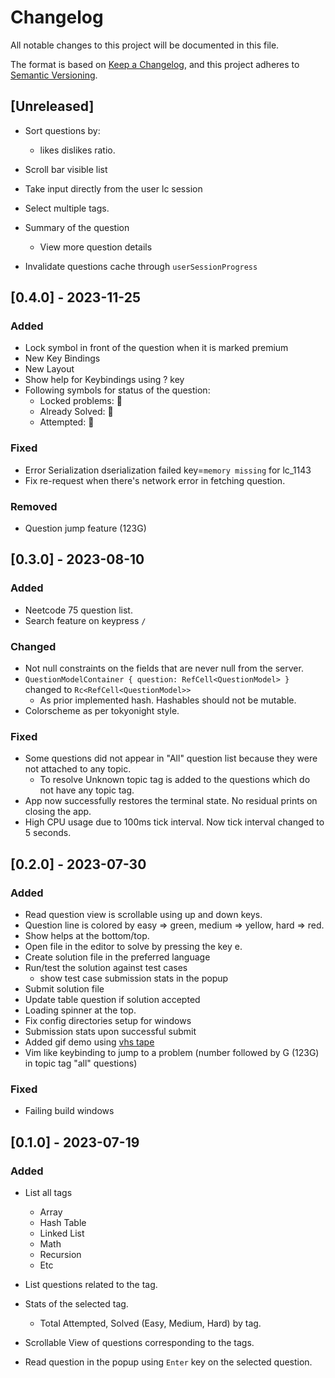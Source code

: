 # Changelog

All notable changes to this project will be documented in this file.

The format is based on [Keep a Changelog](https://keepachangelog.com/en/1.0.0/),
and this project adheres to [Semantic Versioning](https://semver.org/spec/v2.0.0.html).


## [Unreleased]

- Sort questions by:
    - likes dislikes ratio.

- Scroll bar visible list

- Take input directly from the user lc session

- Select multiple tags.

- Summary of the question
    - View more question details

- Invalidate questions cache through `userSessionProgress`


## [0.4.0] - 2023-11-25

### Added

- Lock symbol in front of the question when it is marked premium
- New Key Bindings
- New Layout
- Show help for Keybindings using ? key
- Following symbols for status of the question:
    - Locked problems: 🔐
    - Already Solved: 👑
    - Attempted: 🏃

### Fixed

- Error Serialization dserialization failed key=`memory missing` for lc_1143
- Fix re-request when there's network error in fetching question.

### Removed

- Question jump feature (123G)

## [0.3.0] - 2023-08-10

### Added

- Neetcode 75 question list.
- Search feature on keypress `/`

### Changed

- Not null constraints on the fields that are never null from the server.
- `QuestionModelContainer { question: RefCell<QuestionModel> }` changed to `Rc<RefCell<QuestionModel>>`
    - As prior implemented hash. Hashables should not be mutable.
- Colorscheme as per tokyonight style.

### Fixed

- Some questions did not appear in "All" question list because they were not attached to any topic.
    - To resolve Unknown topic tag is added to the questions which do not have any topic tag.
- App now successfully restores the terminal state. No residual prints on closing the app.
- High CPU usage due to 100ms tick interval. Now tick interval changed to 5 seconds.

## [0.2.0] - 2023-07-30

### Added

- Read question view is scrollable using up and down keys.
- Question line is colored by easy => green, medium => yellow, hard => red.
- Show helps at the bottom/top.
- Open file in the editor to solve by pressing the key e.
- Create solution file in the preferred language
- Run/test the solution against test cases
    - show test case submission stats in the popup
- Submit solution file
- Update table question if solution accepted
- Loading spinner at the top.
- Fix config directories setup for windows
- Submission stats upon successful submit
- Added gif demo using [vhs tape](https://github.com/charmbracelet/vhs)
- Vim like keybinding to jump to a problem (number followed by G (123G) in topic tag "all" questions)

### Fixed

- Failing build windows

## [0.1.0] - 2023-07-19

### Added

- List all tags
    - Array
    - Hash Table
    - Linked List
    - Math
    - Recursion
    - Etc
- List questions related to the tag.

- Stats of the selected tag.
    - Total Attempted, Solved (Easy, Medium, Hard) by tag.

- Scrollable View of questions corresponding to the tags.

- Read question in the popup using `Enter` key on the selected question.
